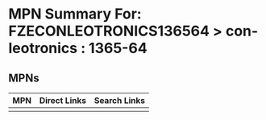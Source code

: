 



# MPN Summary For: FZECONLEOTRONICS136564 > con-leotronics : 1365-64

## MPNs
  

|MPN|Direct Links|Search Links|
| :--- | :--- | :--- |
||||
